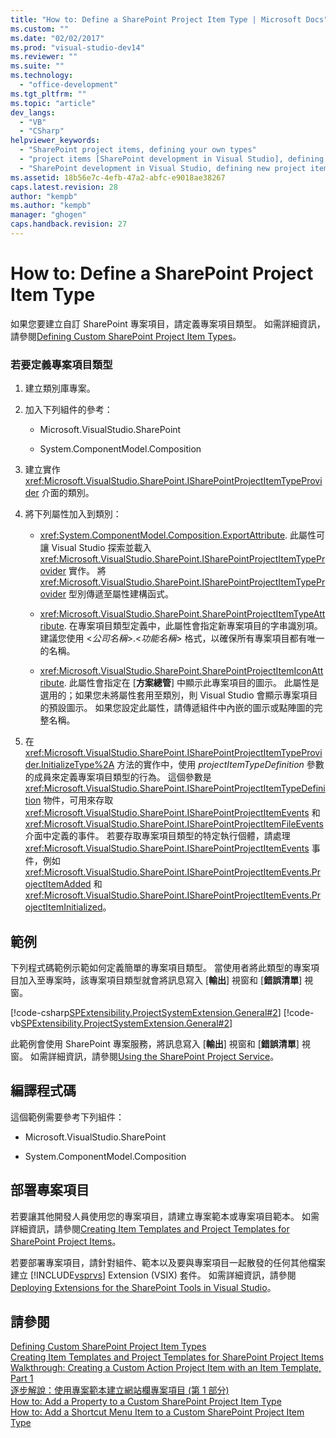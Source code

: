 ```yaml
---
title: "How to: Define a SharePoint Project Item Type | Microsoft Docs"
ms.custom: ""
ms.date: "02/02/2017"
ms.prod: "visual-studio-dev14"
ms.reviewer: ""
ms.suite: ""
ms.technology: 
  - "office-development"
ms.tgt_pltfrm: ""
ms.topic: "article"
dev_langs: 
  - "VB"
  - "CSharp"
helpviewer_keywords: 
  - "SharePoint project items, defining your own types"
  - "project items [SharePoint development in Visual Studio], defining your own types"
  - "SharePoint development in Visual Studio, defining new project item types"
ms.assetid: 18b56e7c-4efb-47a2-abfc-e9018ae38267
caps.latest.revision: 28
author: "kempb"
ms.author: "kempb"
manager: "ghogen"
caps.handback.revision: 27
---
```

# How to: Define a SharePoint Project Item Type
  如果您要建立自訂 SharePoint 專案項目，請定義專案項目類型。  如需詳細資訊，請參閱[Defining Custom SharePoint Project Item Types](../sharepoint/defining-custom-sharepoint-project-item-types.md)。  
  
### 若要定義專案項目類型  
  
1.  建立類別庫專案。  
  
2.  加入下列組件的參考：  
  
    -   Microsoft.VisualStudio.SharePoint  
  
    -   System.ComponentModel.Composition  
  
3.  建立實作 <xref:Microsoft.VisualStudio.SharePoint.ISharePointProjectItemTypeProvider> 介面的類別。  
  
4.  將下列屬性加入到類別：  
  
    -   <xref:System.ComponentModel.Composition.ExportAttribute>.  此屬性可讓 Visual Studio 探索並載入 <xref:Microsoft.VisualStudio.SharePoint.ISharePointProjectItemTypeProvider> 實作。  將 <xref:Microsoft.VisualStudio.SharePoint.ISharePointProjectItemTypeProvider> 型別傳遞至屬性建構函式。  
  
    -   <xref:Microsoft.VisualStudio.SharePoint.SharePointProjectItemTypeAttribute>.  在專案項目類型定義中，此屬性會指定新專案項目的字串識別項。  建議您使用 \<*公司名稱*\>.\<*功能名稱*\> 格式，以確保所有專案項目都有唯一的名稱。  
  
    -   <xref:Microsoft.VisualStudio.SharePoint.SharePointProjectItemIconAttribute>.  此屬性會指定在 \[**方案總管**\] 中顯示此專案項目的圖示。  此屬性是選用的；如果您未將屬性套用至類別，則 Visual Studio 會顯示專案項目的預設圖示。  如果您設定此屬性，請傳遞組件中內嵌的圖示或點陣圖的完整名稱。  
  
5.  在 <xref:Microsoft.VisualStudio.SharePoint.ISharePointProjectItemTypeProvider.InitializeType%2A> 方法的實作中，使用 *projectItemTypeDefinition* 參數的成員來定義專案項目類型的行為。  這個參數是 <xref:Microsoft.VisualStudio.SharePoint.ISharePointProjectItemTypeDefinition> 物件，可用來存取 <xref:Microsoft.VisualStudio.SharePoint.ISharePointProjectItemEvents> 和 <xref:Microsoft.VisualStudio.SharePoint.ISharePointProjectItemFileEvents> 介面中定義的事件。  若要存取專案項目類型的特定執行個體，請處理 <xref:Microsoft.VisualStudio.SharePoint.ISharePointProjectItemEvents> 事件，例如 <xref:Microsoft.VisualStudio.SharePoint.ISharePointProjectItemEvents.ProjectItemAdded> 和 <xref:Microsoft.VisualStudio.SharePoint.ISharePointProjectItemEvents.ProjectItemInitialized>。  
  
## 範例  
 下列程式碼範例示範如何定義簡單的專案項目類型。  當使用者將此類型的專案項目加入至專案時，該專案項目類型就會將訊息寫入 \[**輸出**\] 視窗和 \[**錯誤清單**\] 視窗。  
  
 [!code-csharp[SPExtensibility.ProjectSystemExtension.General#2](../snippets/csharp/VS_Snippets_OfficeSP/spextensibility.projectsystemextension.general/cs/extension/projectitemtype.cs#2)]
 [!code-vb[SPExtensibility.ProjectSystemExtension.General#2](../snippets/visualbasic/VS_Snippets_OfficeSP/spextensibility.projectsystemextension.general/vb/extension/projectitemtype.vb#2)]  
  
 此範例會使用 SharePoint 專案服務，將訊息寫入 \[**輸出**\] 視窗和 \[**錯誤清單**\] 視窗。  如需詳細資訊，請參閱[Using the SharePoint Project Service](../sharepoint/using-the-sharepoint-project-service.md)。  
  
## 編譯程式碼  
 這個範例需要參考下列組件：  
  
-   Microsoft.VisualStudio.SharePoint  
  
-   System.ComponentModel.Composition  
  
## 部署專案項目  
 若要讓其他開發人員使用您的專案項目，請建立專案範本或專案項目範本。  如需詳細資訊，請參閱[Creating Item Templates and Project Templates for SharePoint Project Items](../sharepoint/creating-item-templates-and-project-templates-for-sharepoint-project-items.md)。  
  
 若要部署專案項目，請針對組件、範本以及要與專案項目一起散發的任何其他檔案建立 [!INCLUDE[vsprvs](../sharepoint/includes/vsprvs-md.md)] Extension \(VSIX\) 套件。  如需詳細資訊，請參閱[Deploying Extensions for the SharePoint Tools in Visual Studio](../sharepoint/deploying-extensions-for-the-sharepoint-tools-in-visual-studio.md)。  
  
## 請參閱  
 [Defining Custom SharePoint Project Item Types](../sharepoint/defining-custom-sharepoint-project-item-types.md)   
 [Creating Item Templates and Project Templates for SharePoint Project Items](../sharepoint/creating-item-templates-and-project-templates-for-sharepoint-project-items.md)   
 [Walkthrough: Creating a Custom Action Project Item with an Item Template, Part 1](../sharepoint/walkthrough-creating-a-custom-action-project-item-with-an-item-template-part-1.md)   
 [逐步解說：使用專案範本建立網站欄專案項目 &#40;第 1 部分&#41;](../sharepoint/walkthrough-creating-a-site-column-project-item-with-a-project-template-part-1.md)   
 [How to: Add a Property to a Custom SharePoint Project Item Type](../sharepoint/how-to-add-a-property-to-a-custom-sharepoint-project-item-type.md)   
 [How to: Add a Shortcut Menu Item to a Custom SharePoint Project Item Type](../sharepoint/how-to-add-a-shortcut-menu-item-to-a-custom-sharepoint-project-item-type.md)  
  
  